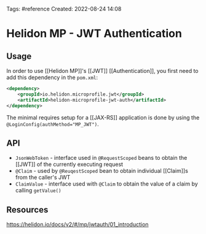 Tags: #reference 
Created: 2022-08-24 14:08

# Helidon MP - JWT Authentication
## Usage
In order to use [[Helidon MP]]'s [[JWT]] [[Authentication]], you first need to add this dependency in the `pom.xml`:
```xml
<dependency>
	<groupId>io.helidon.microprofile.jwt</groupId>
	<artifactId>helidon-microprofile-jwt-auth</artifactId>
</dependency>
```

The minimal requires setup for a [[JAX-RS]] application is done by using the `@LoginConfig(authMethod="MP_JWT")`.

## API
- `JsonWebToken` - interface used in `@RequestScoped` beans to obtain the [[JWT]] of the currently executing request
- `@Claim` - used by `@ReuqestScoped` bean to obtain individual [[Claim]]s from the caller's JWT
- `ClaimValue` - interface used with `@Claim` to obtain the value of a claim by calling `getValue()`

## Resources
https://helidon.io/docs/v2/#/mp/jwtauth/01_introduction